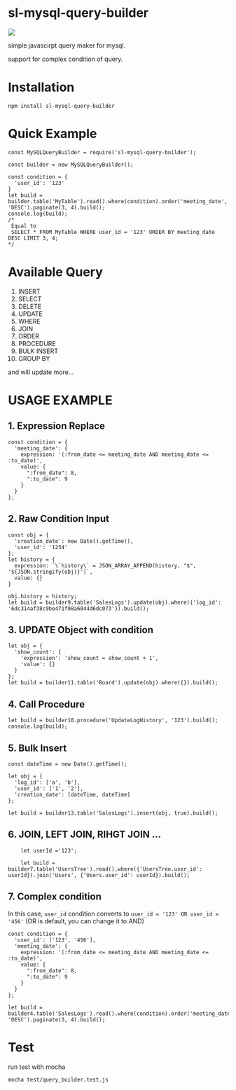 # sl-mysql-query-builder

[![](https://img.shields.io/npm/v/sl-mysql-query-builder)](https://www.npmjs.com/package/sl-mysql-query-builder)

simple javascirpt query maker for mysql.

support for complex condition of query.

# Installation

```
npm install sl-mysql-query-builder
```

# Quick Example
```
const MySQLQueryBuilder = require('sl-mysql-query-builder');

const builder = new MySQLQueryBuilder();

const condition = {
  'user_id': '123'	
}
let build = builder.table('MyTable').read().where(condition).order('meeting_date', 'DESC').paginate(3, 4).build();
console.log(build);
/*
 Equal to
 SELECT * FROM MyTable WHERE user_id = '123' ORDER BY meeting_date DESC LIMIT 3, 4;
*/
```

# Available Query

1. INSERT
2. SELECT
3. DELETE
4. UPDATE
2. WHERE 
3. JOIN
4. ORDER
5. PROCEDURE
6. BULK INSERT
7. GROUP BY

and will update more...

# USAGE EXAMPLE

## 1. Expression Replace
```
const condition = {
  'meeting_date': {
    expression: '(:from_date <= meeting_date AND meeting_date <= :to_date)',
    value: {
      ":from_date": 8,
      ":to_date": 9
    } 
  }
};
```


## 2. Raw Condition Input

```
const obj = {
  'creation_date': new Date().getTime(),
  'user_id': '1234'
};
let history = {
  expression: `\`history\` = JSON_ARRAY_APPEND(history, "$", '${JSON.stringify(obj)}')`,
  value: {}
}

obj.history = history;
let build = builder9.table('SalesLogs').update(obj).where({'log_id': '6dc314af38c9be471f98a6044d6dc073'}).build();
```

## 3. UPDATE Object with condition

```
let obj = {
  'show_count': {
    'expression': 'show_count = show_count + 1',
    'value': {}
  }
};
let build = builder11.table('Board').update(obj).where({}).build();
```


## 4. Call Procedure
```
let build = builder10.procedure('UpdateLogHistory', '123').build();
console.log(build);
```

## 5. Bulk Insert

```
const dateTime = new Date().getTime();

let obj = {
  'log_id': ['a', 'b'],
  'user_id': ['1', '2'],
  'creation_date': [dateTime, dateTime]
};

let build = builder13.table('SalesLogs').insert(obj, true).build();
```

## 6. JOIN, LEFT JOIN, RIHGT JOIN ...

```
    let userId ='123';

    let build = builder7.table('UsersTree').read().where({'UsersTree.user_id': userId}).join('Users', {'Users.user_id': userId}).build();
```

## 7. Complex condition

In this case, `user_id` condition converts to `user_id = '123' OR user_id = '456'` (OR is default, you can change it to AND)

```
const condition = {
  'user_id': ['123', '456'],
  'meeting_date': {
    expression: '(:from_date <= meeting_date AND meeting_date <= :to_date)',
    value: {
      ":from_date": 8,
      ":to_date": 9
    } 
  }
};

let build = builder4.table('SalesLogs').read().where(condition).order('meeting_date', 'DESC').paginate(3, 4).build();
```
# Test

run test with mocha

```
mocha test/query_builder.test.js
```